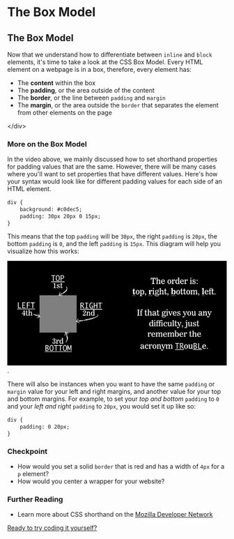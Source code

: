 # The Box Model

## The Box Model

Now that we understand how to differentiate between `inline` and `block` elements, it's time to take a look at the CSS Box Model. Every HTML element on a webpage is in a box, therefore, every element has:

* The **content** within the box
* The **padding**, or the area outside of the content
* The **border**, or the line between `padding` and `margin`
* The **margin**, or the area outside the `border` that separates the element from other elements on the page

&lt;/div&gt;

### More on the Box Model

In the video above, we mainly discussed how to set shorthand properties for padding values that are the same. However, there will be many cases where you'll want to set properties that have different values. Here's how your syntax would look like for different padding values for each side of an HTML element.

```markup
div {
    background: #c0dec5;
    padding: 30px 20px 0 15px;
}
```

This means that the top `padding` will be `30px`, the right `padding` is `20px`, the bottom `padding` is `0`, and the left `padding` is `15px`. This diagram will help you visualize how this works:

![](../../.gitbook/assets/trouble.png).

There will also be instances when you want to have the same `padding` or `margin` value for your left and right margins, and another value for your top and bottom margins. For example, to set your _top and bottom_ `padding` to `0` and your _left and right_ `padding` to `20px`, you would set it up like so:

```markup
div {
    padding: 0 20px;
}
```

### Checkpoint

* How would you set a solid `border` that is red and has a width of `4px` for a `p` element?
* How would you center a wrapper for your website?

### Further Reading

* Learn more about CSS shorthand on the [Mozilla Developer Network](https://developer.mozilla.org/en-US/docs/Web/CSS/Shorthand_properties)

[Ready to try coding it yourself?](the-box-model-exercise.md)

